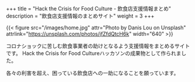 +++
title = "Hack the Crisis for Food Culture - 飲食店支援情報まとめ"
description = "飲食店支援情報のまとめサイト"
weight = 3
+++

{{< figure src="/images/home.jpg"
				attr="Photo by Danis Lou on Unsplash"
				attrlink="https://unsplash.com/photos/jfZfdQtcH6k"
				width="640" >}}

コロナショックに苦しむ飲食事業者の助けとなるよう支援情報をまとめるサイトです。
Hack the Crisis for Food Cultureハッカソンの成果物として作られました。

各々の利害を超え、困っている飲食店への一助になることを願っています。
